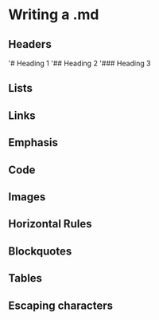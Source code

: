 # Writing a .md

## Headers

'# Heading 1
'## Heading 2
'### Heading 3

## Lists

## Links

## Emphasis

## Code

## Images

## Horizontal Rules

## Blockquotes

## Tables

## Escaping characters
